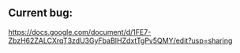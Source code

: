 ## Current bug:
https://docs.google.com/document/d/1FE7-ZbzH62ZALCXrqT3zdU3GyFbaBIHZdxtTgPv5QMY/edit?usp=sharing
